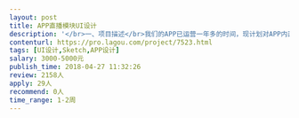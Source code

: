 ```yaml
---                
layout: post       
title: APP直播模块UI设计           
description: '</br>一、项目描述</br>我们的APP已运营一年多的时间，现计划对APP内直播模块（直播课程为主）做整体改版，因公司内部设计资源冲突，所以计划将此模块整体外包。</br></br>二、主要功能点</br>直播聚合页面、直播介绍详情页、直播间页面、直播回放页面</br></br>三、设计要求</br>因APP整体风格已确定，所以直播模块页面相当于在已有风格的情况下，做延伸设计，保持整体设计风格和体验的一致性</br></br>四、人员要求</br>1、有充足的时间和精力完成设计</br>2、良好的沟通能力和契约精神</br>'     
contenturl: https://pro.lagou.com/project/7523.html      
tags: [UI设计,Sketch,APP设计]            
salary: 3000-5000元          
publish_time: 2018-04-27 11:32:26         
review: 2158人                   
apply: 29人                   
recommend: 0人                   
time_range: 1-2周              
---                 
```

